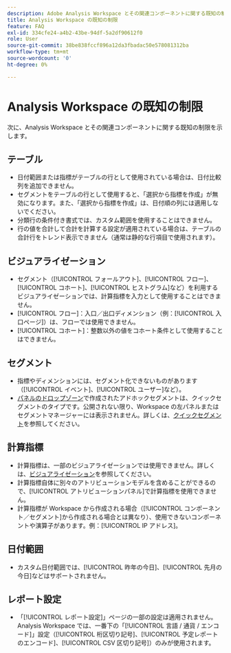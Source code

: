 ```yaml
---
description: Adobe Analysis Workspace とその関連コンポーネントに関する既知の制限事項について説明します。
title: Analysis Workspace の既知の制限
feature: FAQ
exl-id: 334cfe24-a4b2-43be-94df-5a2df90612f0
role: User
source-git-commit: 38be838fccf896a12da3fbadac50e578081312ba
workflow-type: tm+mt
source-wordcount: '0'
ht-degree: 0%

---
```


# Analysis Workspace の既知の制限

次に、Analysis Workspace とその関連コンポーネントに関する既知の制限を示します。

## テーブル

* 日付範囲または指標がテーブルの行として使用されている場合は、日付比較列を追加できません。
* セグメントをテーブルの行として使用すると、「選択から指標を作成」が無効になります。また、「選択から指標を作成」は、日付順の列には適用しないでください。
* 分類行の条件付き書式では、カスタム範囲を使用することはできません。
* 行の値を合計して合計を計算する設定が適用されている場合は、テーブルの合計行をトレンド表示できません（通常は静的な行項目で使用されます）。

## ビジュアライゼーション

* セグメント（[!UICONTROL フォールアウト]、[!UICONTROL フロー]、[!UICONTROL コホート]、[!UICONTROL ヒストグラム]など）を利用するビジュアライゼーションでは、計算指標を入力として使用することはできません。
* [!UICONTROL フロー]：入口／出口ディメンション（例：[!UICONTROL 入口ページ]）は、フローでは使用できません。
* [!UICONTROL コホート]：整数以外の値をコホート条件として使用することはできません。

## セグメント

* 指標やディメンションには、セグメント化できないものがあります（[!UICONTROL イベント]、[!UICONTROL ユーザー]など）。
* [パネルのドロップゾーン](/help/analysis-workspace/c-panels/panels.md)で作成されたアドホックセグメントは、クイックセグメントのタイプです。公開されない限り、Workspace の左パネルまたはセグメントマネージャーには表示されません。詳しくは、[クイックセグメント](/help/components/segments/seg-quick.md)を参照してください。

## 計算指標

* 計算指標は、一部のビジュアライゼーションでは使用できません。詳しくは、[ビジュアライゼーション](#visualizations)を参照してください。
* 計算指標自体に別々のアトリビューションモデルを含めることができるので、[!UICONTROL アトリビューションパネル]で計算指標を使用できません。
* 計算指標が Workspace から作成される場合（[!UICONTROL コンポーネント／セグメント]から作成される場合とは異なり）、使用できないコンポーネントや演算子があります。例：[!UICONTROL IP アドレス]。

## 日付範囲

* カスタム日付範囲では、[!UICONTROL 昨年の今日]、[!UICONTROL 先月の今日]などはサポートされません。


## レポート設定

* 「[!UICONTROL レポート設定]」ページの一部の設定は適用されません。Analysis Workspace では、一番下の「[!UICONTROL 言語 / 通貨 / エンコード]」設定（[!UICONTROL 桁区切り記号]、[!UICONTROL 予定レポートのエンコード]、[!UICONTROL CSV 区切り記号]）のみが使用されます。

